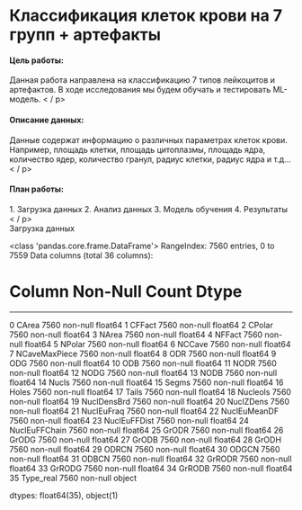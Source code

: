 <h1> Классификация клеток крови на 7 групп + артефакты </h1> 

<h4>Цель работы: </h4>
<p>
Данная работа направлена на классификацию 7 типов лейкоцитов и артефактов. 
В ходе исследования мы будем обучать и тестировать ML-модель.
< / p>

<h4>Описание данных:</h4>

<p>
Данные содержат информацию о различных параметрах клеток крови.  
Например, площадь клетки, площадь цитоплазмы, площадь ядра, количество ядер, количество гранул, радиус клетки, радиус ядра и т.д...
< / p>

<h4>План работы:</h4>

<p>
1. Загрузка данных
2. Анализ данных 
3. Модель обучения
4. Результаты
< / p>

<br>
Загрузка данных 

<class 'pandas.core.frame.DataFrame'>
RangeIndex: 7560 entries, 0 to 7559
Data columns (total 36 columns):
 #   Column         Non-Null Count  Dtype  
---  ------         --------------  -----  
 0   CArea          7560 non-null   float64
 1   CFFact         7560 non-null   float64
 2   CPolar         7560 non-null   float64
 3   NArea          7560 non-null   float64
 4   NFFact         7560 non-null   float64
 5   NPolar         7560 non-null   float64
 6   NCCave         7560 non-null   float64
 7   NCaveMaxPiece  7560 non-null   float64
 8   ODR            7560 non-null   float64
 9   ODG            7560 non-null   float64
 10  ODB            7560 non-null   float64
 11  NODR           7560 non-null   float64
 12  NODG           7560 non-null   float64
 13  NODB           7560 non-null   float64
 14  Nucls          7560 non-null   float64
 15  Segms          7560 non-null   float64
 16  Holes          7560 non-null   float64
 17  Tails          7560 non-null   float64
 18  Nucleols       7560 non-null   float64
 19  NuclDensBrd    7560 non-null   float64
 20  NuclZDens      7560 non-null   float64
 21  NuclEuFraq     7560 non-null   float64
 22  NuclEuMeanDF   7560 non-null   float64
 23  NuclEuFFDist   7560 non-null   float64
 24  NuclEuFFChain  7560 non-null   float64
 25  GrODR          7560 non-null   float64
 26  GrODG          7560 non-null   float64
 27  GrODB          7560 non-null   float64
 28  GrODH          7560 non-null   float64
 29  ODRCN          7560 non-null   float64
 30  ODGCN          7560 non-null   float64
 31  ODBCN          7560 non-null   float64
 32  GrRODR         7560 non-null   float64
 33  GrRODG         7560 non-null   float64
 34  GrRODB         7560 non-null   float64
 35  Type_real      7560 non-null   object 

dtypes: float64(35), object(1)


<br>